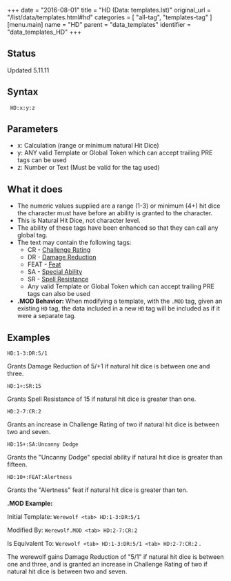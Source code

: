 +++
date = "2016-08-01"
title = "HD (Data: templates.lst)"
original_url = "/list/data/templates.html#hd"
categories = [ "all-tag", "templates-tag" ]
[menu.main]
    name = "HD"
    parent = "data_templates"
    identifier = "data_templates_HD"
+++

## Status

Updated 5.11.11

## Syntax

` HD:x:y:z`

## Parameters

-   x: Calculation (range or minimum natural Hit Dice)
-   y: ANY valid Template or Global Token which can
    accept trailing PRE tags can be used
-   z: Number or Text (Must be valid for the tag used)



What it does
------------

-   The numeric values supplied are a range (1-3) or minimum (4+) hit
    dice the character must have before an ability is granted to
    the character.
-   This is Natural Hit Dice, not character level.
-   The ability of these tags have been enhanced so that they can call
    any global tag.
-   The text may contain the following tags:
    -   CR - [Challenge Rating](/list/data/templates/cr.html)
    -   DR - [Damage Reduction](/list/global/other/dr.html)
    -   FEAT - [Feat](/list/data/templates.html#feat)
    -   SA - [Special Ability](/list/global/other/sab.html)
    -   SR - [Spell Resistance](/list/global/other/sr.html)
    -   Any valid Template or Global Token which can accept trailing PRE
        tags can also be used
-   **.MOD Behavior:** When modifying a template, with the `.MOD` tag,
    given an existing `HD` tag, the data included in a new `HD` tag will
    be included as if it were a separate tag.

Examples
--------

`HD:1-3:DR:5/1`

Grants Damage Reduction of 5/+1 if natural hit dice is between one and
three.

`HD:1+:SR:15`

Grants Spell Resistance of 15 if natural hit dice is greater than one.

`HD:2-7:CR:2`

Grants an increase in Challenge Rating of two if natural hit dice is
between two and seven.

`HD:15+:SA:Uncanny Dodge`

Grants the "Uncanny Dodge" special ability if natural hit dice is
greater than fifteen.

`HD:10+:FEAT:Alertness`

Grants the "Alertness" feat if natural hit dice is greater than ten.

**.MOD Example:**

Initial Template: `Werewolf <tab> HD:1-3:DR:5/1`

Modified By: `Werewolf.MOD <tab> HD:2-7:CR:2`

Is Equivalent To: `Werewolf <tab> HD:1-3:DR:5/1 <tab> HD:2-7:CR:2` .

The werewolf gains Damage Reduction of "5/1" if natural hit dice is
between one and three, and is granted an increase in Challenge Rating of
two if natural hit dice is between two and seven.


